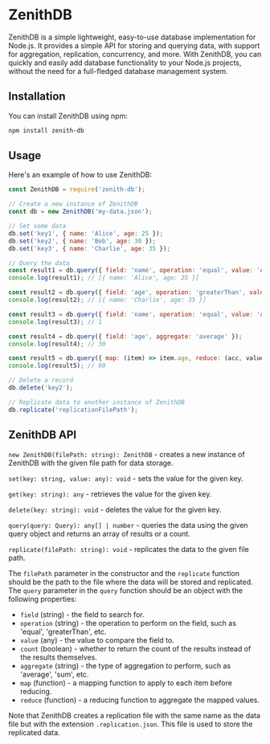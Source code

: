 # ZenithDB

ZenithDB is a simple lightweight, easy-to-use database implementation for Node.js. It provides a simple API for storing and querying data, with support for aggregation, replication, concurrency, and more. With ZenithDB, you can quickly and easily add database functionality to your Node.js projects, without the need for a full-fledged database management system.

## Installation

You can install ZenithDB using npm:

```bash
npm install zenith-db
```


## Usage

Here's an example of how to use ZenithDB:

```javascript
const ZenithDB = require('zenith-db');

// Create a new instance of ZenithDB
const db = new ZenithDB('my-data.json');

// Set some data
db.set('key1', { name: 'Alice', age: 25 });
db.set('key2', { name: 'Bob', age: 30 });
db.set('key3', { name: 'Charlie', age: 35 });

// Query the data
const result1 = db.query({ field: 'name', operation: 'equal', value: 'Alice' });
console.log(result1); // [{ name: 'Alice', age: 25 }]

const result2 = db.query({ field: 'age', operation: 'greaterThan', value: 30 });
console.log(result2); // [{ name: 'Charlie', age: 35 }]

const result3 = db.query({ field: 'name', operation: 'equal', value: 'Alice', count: true });
console.log(result3); // 1

const result4 = db.query({ field: 'age', aggregate: 'average' });
console.log(result4); // 30

const result5 = db.query({ map: (item) => item.age, reduce: (acc, value) => acc + value });
console.log(result5); // 90

// Delete a record
db.delete('key2');

// Replicate data to another instance of ZenithDB
db.replicate('replicationFilePath');
```

## ZenithDB API

`new ZenithDB(filePath: string): ZenithDB` - creates a new instance of ZenithDB with the given file path for data storage.

`set(key: string, value: any): void` - sets the value for the given key.

`get(key: string): any` - retrieves the value for the given key.

`delete(key: string): void` - deletes the value for the given key.

`query(query: Query): any[] | number` - queries the data using the given query object and returns an array of results or a count.

`replicate(filePath: string): void` - replicates the data to the given file path.

The `filePath` parameter in the constructor and the `replicate` function should be the path to the file where the data will be stored and replicated. The `query` parameter in the `query` function should be an object with the following properties:

- `field` (string) - the field to search for.
- `operation` (string) - the operation to perform on the field, such as 'equal', 'greaterThan', etc.
- `value` (any) - the value to compare the field to.
- `count` (boolean) - whether to return the count of the results instead of the results themselves.
- `aggregate` (string) - the type of aggregation to perform, such as 'average', 'sum', etc.
- `map` (function) - a mapping function to apply to each item before reducing.
- `reduce` (function) - a reducing function to aggregate the mapped values.

Note that ZenithDB creates a replication file with the same name as the data file but with the extension `.replication.json`. This file is used to store the replicated data.
